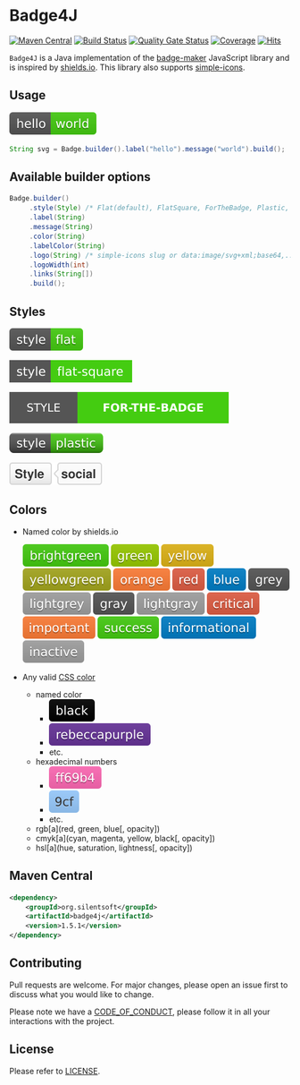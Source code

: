 # Badge4J

[![Maven Central](https://img.shields.io/maven-central/v/org.silentsoft/badge4j)](https://search.maven.org/artifact/org.silentsoft/badge4j)
[![Build Status](https://app.travis-ci.com/silentsoft/badge4j.svg?branch=main)](https://app.travis-ci.com/silentsoft/badge4j)
[![Quality Gate Status](https://sonarcloud.io/api/project_badges/measure?project=silentsoft_badge4j&metric=alert_status)](https://sonarcloud.io/dashboard?id=silentsoft_badge4j)
[![Coverage](https://sonarcloud.io/api/project_badges/measure?project=silentsoft_badge4j&metric=coverage)](https://sonarcloud.io/dashboard?id=silentsoft_badge4j)
[![Hits](https://hits.sh/github.com/silentsoft/badge4j.svg)](https://hits.sh)

`Badge4J` is a Java implementation of the [badge-maker](https://www.npmjs.com/package/badge-maker) JavaScript library and is inspired by [shields.io](https://shields.io). This library also supports [simple-icons](https://simpleicons.org).

## Usage
![](src/main/javadoc/org/silentsoft/badge4j/doc-files/style-flat-label-hello-message-world.svg)
```java
String svg = Badge.builder().label("hello").message("world").build();
```

## Available builder options
```java
Badge.builder()
     .style(Style) /* Flat(default), FlatSquare, ForTheBadge, Plastic, Social */
     .label(String)
     .message(String)
     .color(String)
     .labelColor(String)
     .logo(String) /* simple-icons slug or data:image/svg+xml;base64,.. */
     .logoWidth(int)
     .links(String[])
     .build();
```

## Styles
![](src/main/javadoc/org/silentsoft/badge4j/doc-files/style-flat-label-style-message-flat.svg)

![](src/main/javadoc/org/silentsoft/badge4j/doc-files/style-flatsquare-label-style-message-flat-square.svg)

![](src/main/javadoc/org/silentsoft/badge4j/doc-files/style-forthebadge-label-style-message-for-the-badge.svg)

![](src/main/javadoc/org/silentsoft/badge4j/doc-files/style-plastic-label-style-message-plastic.svg)

![](src/main/javadoc/org/silentsoft/badge4j/doc-files/style-social-label-style-message-social.svg)

## Colors
- Named color by shields.io
  
  ![](src/main/javadoc/org/silentsoft/badge4j/doc-files/color-brightgreen.svg)
  ![](src/main/javadoc/org/silentsoft/badge4j/doc-files/color-green.svg)
  ![](src/main/javadoc/org/silentsoft/badge4j/doc-files/color-yellow.svg)
  ![](src/main/javadoc/org/silentsoft/badge4j/doc-files/color-yellowgreen.svg)
  ![](src/main/javadoc/org/silentsoft/badge4j/doc-files/color-orange.svg)
  ![](src/main/javadoc/org/silentsoft/badge4j/doc-files/color-red.svg)
  ![](src/main/javadoc/org/silentsoft/badge4j/doc-files/color-blue.svg)
  ![](src/main/javadoc/org/silentsoft/badge4j/doc-files/color-grey.svg)
  ![](src/main/javadoc/org/silentsoft/badge4j/doc-files/color-lightgrey.svg)
  ![](src/main/javadoc/org/silentsoft/badge4j/doc-files/color-gray.svg)
  ![](src/main/javadoc/org/silentsoft/badge4j/doc-files/color-lightgray.svg)
  ![](src/main/javadoc/org/silentsoft/badge4j/doc-files/color-critical.svg)
  ![](src/main/javadoc/org/silentsoft/badge4j/doc-files/color-important.svg)
  ![](src/main/javadoc/org/silentsoft/badge4j/doc-files/color-success.svg)
  ![](src/main/javadoc/org/silentsoft/badge4j/doc-files/color-informational.svg)
  ![](src/main/javadoc/org/silentsoft/badge4j/doc-files/color-inactive.svg)

- Any valid [CSS color](https://developer.mozilla.org/en-US/docs/Web/CSS/color_value)
  - named color
    - ![](src/main/javadoc/org/silentsoft/badge4j/doc-files/color-black.svg)
    - ![](src/main/javadoc/org/silentsoft/badge4j/doc-files/color-rebeccapurple.svg)
    - etc.
  - hexadecimal numbers
    - ![](src/main/javadoc/org/silentsoft/badge4j/doc-files/color-ff69b4.svg)
    - ![](src/main/javadoc/org/silentsoft/badge4j/doc-files/color-9cf.svg)
    - etc.
  - rgb[a](red, green, blue[, opacity])
  - cmyk[a](cyan, magenta, yellow, black[, opacity])
  - hsl[a](hue, saturation, lightness[, opacity])

## Maven Central
```xml
<dependency>
    <groupId>org.silentsoft</groupId>
    <artifactId>badge4j</artifactId>
    <version>1.5.1</version>
</dependency>
```

## Contributing
Pull requests are welcome. For major changes, please open an issue first to discuss what you would like to change.

Please note we have a [CODE_OF_CONDUCT](https://github.com/silentsoft/badge4j/blob/main/CODE_OF_CONDUCT.md), please follow it in all your interactions with the project.

## License
Please refer to [LICENSE](https://github.com/silentsoft/badge4j/blob/main/LICENSE.txt).
